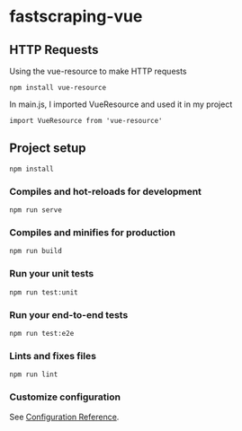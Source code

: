 # fastscraping-vue


## HTTP Requests
Using the vue-resource to make HTTP requests
```
npm install vue-resource
```
In main.js, I imported VueResource and used it in my project
```
import VueResource from 'vue-resource'
```


## Project setup
```
npm install
```

### Compiles and hot-reloads for development
```
npm run serve
```

### Compiles and minifies for production
```
npm run build
```

### Run your unit tests
```
npm run test:unit
```

### Run your end-to-end tests
```
npm run test:e2e
```

### Lints and fixes files
```
npm run lint
```

### Customize configuration
See [Configuration Reference](https://cli.vuejs.org/config/).
